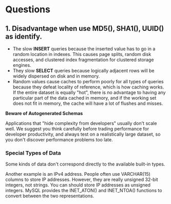 # Questions

## 1. Disadvantage when use MD5(), SHA1(), UUID() as identify.

- The slow **INSERT** queries because the inserted value has to go in a random location in indexes. This causes page splits, random disk accesses, and clustered index fragmentation for clustered storage engines.
- They slow **SELECT** queries because logically adjacent rows will be widely dispersed on disk and in memory.
- Random values cause caches to perform poorly for all types of queries because they defeat locality of reference, which is how caching works. If the entire dataset is equally "hot", there is no advantage to having any particular part of the data cached in memory, and if the working set does not fit in memory, the cache will have a lot of flushes and misses.

**Beware of Autogenerated Schemas**

Applications that "hide complexity from developers" usually don't scale well. We suggest you think carefully before trading performance for developer productivity, and always test on a realistically large dataset, so you don't discover performance problems too late. 

### Special Types of Data

Some kinds of data don't correspond directly to the available built-in types.

Another example is an IPv4 address. People often use VARCHAR(15) columns to store IP addresses. However, they are really unsigned 32-bit integers, not strings. You can should store IP addresses as unsigned integers. MySQL provides the INET_ATON() and INET_NTOA() functions to convert between the two representations.
